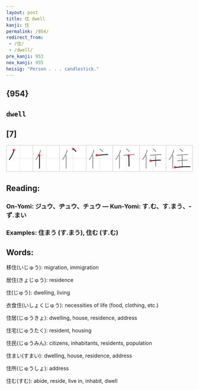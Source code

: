 ```yaml
---
layout: post
title: 住 dwell
kanji: 住
permalink: /954/
redirect_from:
 - /住/
 - /dwell/
pre_kanji: 953
nex_kanji: 955
heisig: "Person . . . candlestick."
---
```


## {954}

## `dwell`

## [7]

<div class="stroke"><img src="../images/E4BD8F.png" /></div>

## Reading:

### On-Yomi: ジュウ、ヂュウ、チュウ &mdash; Kun-Yomi: す.む、す.まう、-ず.まい

### Examples: 住まう (す.まう), 住む (す.む)

## Words:

移住(いじゅう): migration, immigration

居住(きょじゅう): residence

住(じゅう): dwelling, living

衣食住(いしょくじゅう): necessities of life (food, clothing, etc.)

住居(じゅうきょ): dwelling, house, residence, address

住宅(じゅうたく): resident, housing

住民(じゅうみん): citizens, inhabitants, residents, population

住まい(すまい): dwelling, house, residence, address

住所(じゅうしょ): address

住む(すむ): abide, reside, live in, inhabit, dwell
